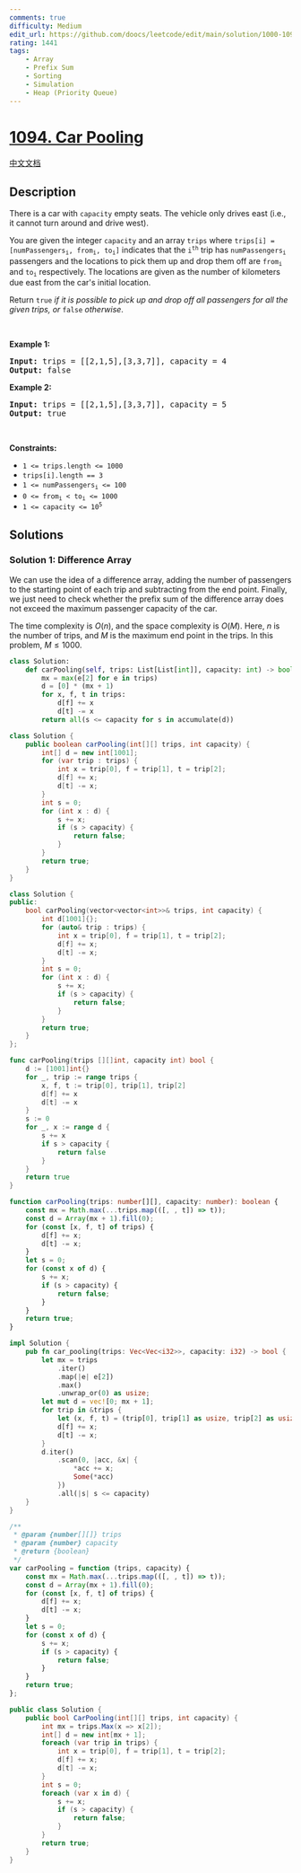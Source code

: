 ```yaml
---
comments: true
difficulty: Medium
edit_url: https://github.com/doocs/leetcode/edit/main/solution/1000-1099/1094.Car%20Pooling/README_EN.md
rating: 1441
tags:
    - Array
    - Prefix Sum
    - Sorting
    - Simulation
    - Heap (Priority Queue)
---
```


# [1094. Car Pooling](https://leetcode.com/problems/car-pooling)

[中文文档](/solution/1000-1099/1094.Car%20Pooling/README.md)

## Description

<p>There is a car with <code>capacity</code> empty seats. The vehicle only drives east (i.e., it cannot turn around and drive west).</p>

<p>You are given the integer <code>capacity</code> and an array <code>trips</code> where <code>trips[i] = [numPassengers<sub>i</sub>, from<sub>i</sub>, to<sub>i</sub>]</code> indicates that the <code>i<sup>th</sup></code> trip has <code>numPassengers<sub>i</sub></code> passengers and the locations to pick them up and drop them off are <code>from<sub>i</sub></code> and <code>to<sub>i</sub></code> respectively. The locations are given as the number of kilometers due east from the car&#39;s initial location.</p>

<p>Return <code>true</code><em> if it is possible to pick up and drop off all passengers for all the given trips, or </em><code>false</code><em> otherwise</em>.</p>

<p>&nbsp;</p>
<p><strong class="example">Example 1:</strong></p>

<pre>
<strong>Input:</strong> trips = [[2,1,5],[3,3,7]], capacity = 4
<strong>Output:</strong> false
</pre>

<p><strong class="example">Example 2:</strong></p>

<pre>
<strong>Input:</strong> trips = [[2,1,5],[3,3,7]], capacity = 5
<strong>Output:</strong> true
</pre>

<p>&nbsp;</p>
<p><strong>Constraints:</strong></p>

<ul>
	<li><code>1 &lt;= trips.length &lt;= 1000</code></li>
	<li><code>trips[i].length == 3</code></li>
	<li><code>1 &lt;= numPassengers<sub>i</sub> &lt;= 100</code></li>
	<li><code>0 &lt;= from<sub>i</sub> &lt; to<sub>i</sub> &lt;= 1000</code></li>
	<li><code>1 &lt;= capacity &lt;= 10<sup>5</sup></code></li>
</ul>

## Solutions

### Solution 1: Difference Array

We can use the idea of a difference array, adding the number of passengers to the starting point of each trip and subtracting from the end point. Finally, we just need to check whether the prefix sum of the difference array does not exceed the maximum passenger capacity of the car.

The time complexity is $O(n)$, and the space complexity is $O(M)$. Here, $n$ is the number of trips, and $M$ is the maximum end point in the trips. In this problem, $M \le 1000$.

<!-- tabs:start -->

```python
class Solution:
    def carPooling(self, trips: List[List[int]], capacity: int) -> bool:
        mx = max(e[2] for e in trips)
        d = [0] * (mx + 1)
        for x, f, t in trips:
            d[f] += x
            d[t] -= x
        return all(s <= capacity for s in accumulate(d))
```

```java
class Solution {
    public boolean carPooling(int[][] trips, int capacity) {
        int[] d = new int[1001];
        for (var trip : trips) {
            int x = trip[0], f = trip[1], t = trip[2];
            d[f] += x;
            d[t] -= x;
        }
        int s = 0;
        for (int x : d) {
            s += x;
            if (s > capacity) {
                return false;
            }
        }
        return true;
    }
}
```

```cpp
class Solution {
public:
    bool carPooling(vector<vector<int>>& trips, int capacity) {
        int d[1001]{};
        for (auto& trip : trips) {
            int x = trip[0], f = trip[1], t = trip[2];
            d[f] += x;
            d[t] -= x;
        }
        int s = 0;
        for (int x : d) {
            s += x;
            if (s > capacity) {
                return false;
            }
        }
        return true;
    }
};
```

```go
func carPooling(trips [][]int, capacity int) bool {
	d := [1001]int{}
	for _, trip := range trips {
		x, f, t := trip[0], trip[1], trip[2]
		d[f] += x
		d[t] -= x
	}
	s := 0
	for _, x := range d {
		s += x
		if s > capacity {
			return false
		}
	}
	return true
}
```

```ts
function carPooling(trips: number[][], capacity: number): boolean {
    const mx = Math.max(...trips.map(([, , t]) => t));
    const d = Array(mx + 1).fill(0);
    for (const [x, f, t] of trips) {
        d[f] += x;
        d[t] -= x;
    }
    let s = 0;
    for (const x of d) {
        s += x;
        if (s > capacity) {
            return false;
        }
    }
    return true;
}
```

```rust
impl Solution {
    pub fn car_pooling(trips: Vec<Vec<i32>>, capacity: i32) -> bool {
        let mx = trips
            .iter()
            .map(|e| e[2])
            .max()
            .unwrap_or(0) as usize;
        let mut d = vec![0; mx + 1];
        for trip in &trips {
            let (x, f, t) = (trip[0], trip[1] as usize, trip[2] as usize);
            d[f] += x;
            d[t] -= x;
        }
        d.iter()
            .scan(0, |acc, &x| {
                *acc += x;
                Some(*acc)
            })
            .all(|s| s <= capacity)
    }
}
```

```js
/**
 * @param {number[][]} trips
 * @param {number} capacity
 * @return {boolean}
 */
var carPooling = function (trips, capacity) {
    const mx = Math.max(...trips.map(([, , t]) => t));
    const d = Array(mx + 1).fill(0);
    for (const [x, f, t] of trips) {
        d[f] += x;
        d[t] -= x;
    }
    let s = 0;
    for (const x of d) {
        s += x;
        if (s > capacity) {
            return false;
        }
    }
    return true;
};
```

```cs
public class Solution {
    public bool CarPooling(int[][] trips, int capacity) {
        int mx = trips.Max(x => x[2]);
        int[] d = new int[mx + 1];
        foreach (var trip in trips) {
            int x = trip[0], f = trip[1], t = trip[2];
            d[f] += x;
            d[t] -= x;
        }
        int s = 0;
        foreach (var x in d) {
            s += x;
            if (s > capacity) {
                return false;
            }
        }
        return true;
    }
}
```

<!-- tabs:end -->

<!-- end -->
